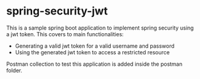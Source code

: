 # spring-security-jwt

This is a sample spring boot application to implement spring security using a jwt token.
This covers to main functionalities:
* Generating a valid jwt token for a valid username and password
* Using the generated jwt token to access a restricted resource

Postman collection to test this application is added inside the postman folder.